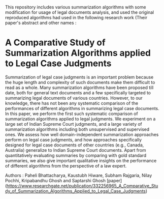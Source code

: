 This repository includes various summarization algorithms with some modification for usage of legal documents analysis, and used the original reproduced algorithms had used in the following research work (Their paper's abstract and other names :
# A Comparative Study of Summarization Algorithms applied to Legal Case Judgments
Summarization of legal case judgments is an important problem because the huge length and complexity of such documents make them difficult to read as a whole. Many summarization algorithms have been proposed till date, both for general text documents and a few specifically targeted to summarizing legal documents of various countries. However, to our knowledge, there has not been any systematic comparison of the performances of different algorithms in summarizing legal case documents. In this paper, we perform the first such systematic comparison of summarization algorithms applied to legal judgments. We experiment on a large set of Indian Supreme Court judgments, and a large variety of summarization algorithms including both unsupervised and supervised ones. We assess how well domain-independent summarization approaches perform on legal case judgments, and how approaches specifically designed for legal case documents of other countries (e.g., Canada, Australia) generalize to Indian Supreme Court documents. Apart from quantitatively evaluating summaries by comparing with gold standard summaries, we also give important qualitative insights on the performance of different algorithms from the perspective of a law expert.

Authors : Paheli Bhattacharya, Kaustubh Hiware, Subham Rajgaria, Nilay Pochhi, Kripabandhu Ghosh and Saptarshi Ghosh [paper] (https://www.researchgate.net/publication/332256965_A_Comparative_Study_of_Summarization_Algorithms_Applied_to_Legal_Case_Judgments)




